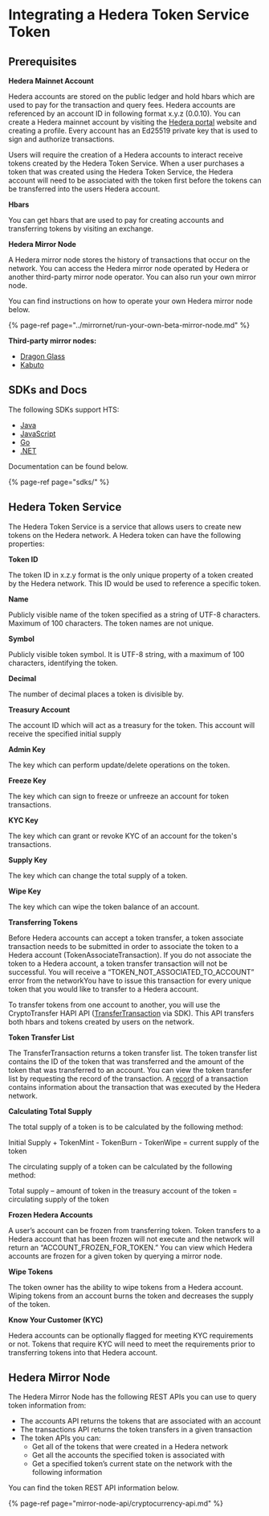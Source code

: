 # Integrating a Hedera Token Service Token

## Prerequisites

**Hedera Mainnet Account** 

Hedera accounts are stored on the public ledger and hold hbars which are used to pay for the transaction and query fees. Hedera accounts are referenced by an account ID in following format x.y.z \(0.0.10\). You can create a Hedera mainnet account by visiting the [Hedera portal](https://portal.hedera.com/?network=testnet) website and creating a profile. Every account has an Ed25519 private key that is used to sign and authorize transactions.  

Users will require the creation of a Hedera accounts to interact receive tokens created by the Hedera Token Service. When a user purchases a token that was created using the Hedera Token Service, the Hedera account will need to be associated with the token first before the tokens can be transferred into the users Hedera account. 

**Hbars** 

You can get hbars that are used to pay for creating accounts and transferring tokens by visiting an exchange.

**Hedera Mirror Node** 

A Hedera mirror node stores the history of transactions that occur on the network. You can access the Hedera mirror node operated by Hedera or another third-party mirror node operator. You can also run your own mirror node. 

You can find instructions on how to operate your own Hedera mirror node below.

{% page-ref page="../mirrornet/run-your-own-beta-mirror-node.md" %}

**Third-party mirror nodes:** 

* [Dragon Glass](https://app.dragonglass.me/hedera/home)  
* [Kabuto](https://kabuto.sh/) 

## **SDKs and Docs** 

The following SDKs support HTS: 

* [Java](https://github.com/hashgraph/hedera-sdk-java) 
* [JavaScript](https://github.com/hashgraph/hedera-sdk-js) 
* [Go](https://github.com/hashgraph/hedera-sdk-go) 
* [.NET](https://github.com/bugbytesinc/Hashgraph)

Documentation can be found below.

{% page-ref page="sdks/" %}

## **Hedera Token Service** 

The Hedera Token Service is a service that allows users to create new tokens on the Hedera network. A Hedera token can have the following properties: 

**Token ID** 

The token ID in x.z.y format is the only unique property of a token created by the Hedera network. This ID would be used to reference a specific token. 

**Name** 

Publicly visible name of the token specified as a string of UTF-8 characters. Maximum of 100 characters. The token names are not unique. 

**Symbol** 

Publicly visible token symbol. It is UTF-8 string, with a maximum of 100 characters, identifying the token. 

**Decimal**  

The number of decimal places a token is divisible by.  

**Treasury Account** 

The account ID which will act as a treasury for the token. This account will receive the specified initial supply 

**Admin Key** 

The key which can perform update/delete operations on the token. 

**Freeze Key** 

The key which can sign to freeze or unfreeze an account for token transactions.  

**KYC Key** 

The key which can grant or revoke KYC of an account for the token's transactions.  

**Supply Key** 

The key which can change the total supply of a token. 

**Wipe Key** 

The key which can wipe the token balance of an account.  

**Transferring Tokens** 

Before Hedera accounts can accept a token transfer, a token associate transaction needs to be submitted in order to associate the token to a Hedera account \(TokenAssociateTransaction\). If you do not associate the token to a Hedera account, a token transfer transaction will not be successful. You will receive a “TOKEN\_NOT\_ASSOCIATED\_TO\_ACCOUNT”  error from the networkYou have to issue this transaction for every unique token that you would like to transfer to a Hedera account. 

To transfer tokens from one account to another, you will use the CryptoTransfer HAPI API \([TransferTransaction](sdks/cryptocurrency/transfer-cryptocurrency.md) via SDK\). This API transfers both hbars and tokens created by users on the network.  

**Token Transfer List** 

The TransferTransaction returns a token transfer list. The token transfer list contains the ID of the token that was transferred and the amount of the token that was transferred to an account. You can view the token transfer list by requesting the record of the transaction. A [record](https://docs.hedera.com/guides/docs/sdks/transactions/get-a-transaction-record) of a transaction contains information about the transaction that was executed by the Hedera network. 

**Calculating Total Supply** 

The total supply of a token is to be calculated by the following method: 

Initial Supply + TokenMint - TokenBurn - TokenWipe = current supply of the token 

The circulating supply of a token can be calculated by the following method:

Total supply – amount of token in the treasury account of the token = circulating supply of the token 

**Frozen Hedera Accounts** 

A user’s account can be frozen from transferring token. Token transfers to a Hedera account that has been frozen will not execute and the network will return an “ACCOUNT\_FROZEN\_FOR\_TOKEN.” You can view which Hedera accounts are frozen for a given token by querying a mirror node.  

**Wipe Tokens** 

The token owner has the ability to wipe tokens from a Hedera account. Wiping tokens from an account burns the token and decreases the supply of the token.  

**Know Your Customer \(KYC\)** 

Hedera accounts can be optionally flagged for meeting KYC requirements or not. Tokens that require KYC will need to meet the requirements prior to transferring tokens into that Hedera account. 

## Hedera Mirror Node 

The Hedera Mirror Node has the following REST APIs you can use to query token information from: 

* The accounts API returns the tokens that are associated with an account 
* The transactions API returns the token transfers in a given transaction 
* The token APIs you can: 
  * Get all of the tokens that were created in a Hedera network 
  * Get all the accounts the specified token is associated with 
  * Get a specified token’s current state on the network with the following information 

You can find the token REST API information below.

{% page-ref page="mirror-node-api/cryptocurrency-api.md" %}


